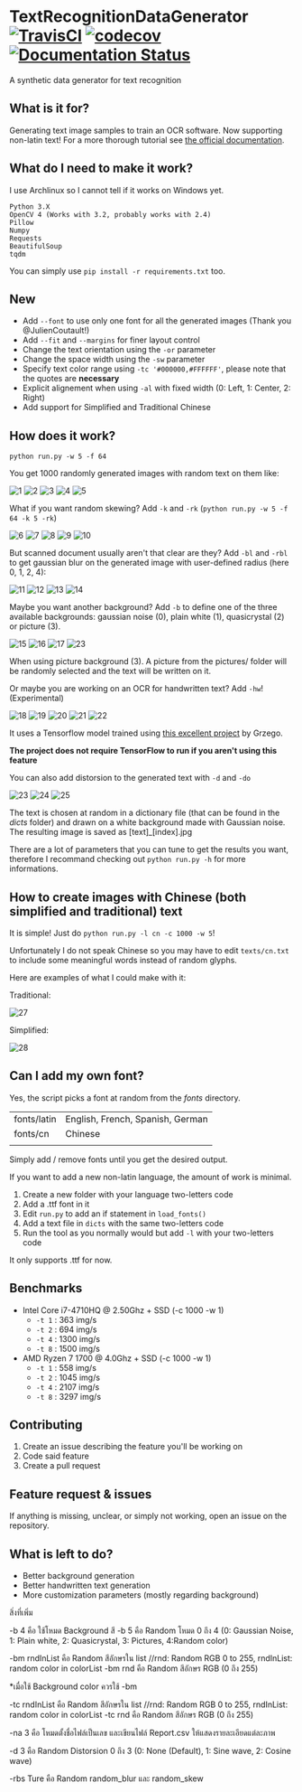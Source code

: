 # TextRecognitionDataGenerator [![TravisCI](https://travis-ci.org/Belval/TextRecognitionDataGenerator.svg?branch=master)](https://travis-ci.org/Belval/TextRecognitionDataGenerator) [![codecov](https://codecov.io/gh/Belval/TextRecognitionDataGenerator/branch/master/graph/badge.svg)](https://codecov.io/gh/Belval/TextRecognitionDataGenerator) [![Documentation Status](https://readthedocs.org/projects/textrecognitiondatagenerator/badge/?version=latest)](https://textrecognitiondatagenerator.readthedocs.io/en/latest/?badge=latest)

A synthetic data generator for text recognition

## What is it for?
Generating text image samples to train an OCR software. Now supporting non-latin text! For a more thorough tutorial see [the official documentation](https://textrecognitiondatagenerator.readthedocs.io/en/latest/index.html).

## What do I need to make it work?

I use Archlinux so I cannot tell if it works on Windows yet.

```
Python 3.X
OpenCV 4 (Works with 3.2, probably works with 2.4)
Pillow
Numpy
Requests
BeautifulSoup
tqdm
```

 You can simply use `pip install -r requirements.txt` too.

## New
- Add `--font` to use only one font for all the generated images (Thank you @JulienCoutault!)
- Add `--fit` and `--margins` for finer layout control
- Change the text orientation using the `-or` parameter
- Change the space width using the `-sw` parameter
- Specify text color range using `-tc '#000000,#FFFFFF'`, please note that the quotes are **necessary**
- Explicit alignement when using `-al` with fixed width (0: Left, 1: Center, 2: Right)
- Add support for Simplified and Traditional Chinese

## How does it work?
`python run.py -w 5 -f 64`

You get 1000 randomly generated images with random text on them like:

![1](samples/1.jpg "1")
![2](samples/2.jpg "2")
![3](samples/3.jpg "3")
![4](samples/4.jpg "4")
![5](samples/5.jpg "5")

What if you want random skewing? Add `-k` and `-rk` (`python run.py -w 5 -f 64 -k 5 -rk`)

![6](samples/6.jpg "6")
![7](samples/7.jpg "7")
![8](samples/8.jpg "8")
![9](samples/9.jpg "9")
![10](samples/10.jpg "10")

But scanned document usually aren't that clear are they? Add `-bl` and `-rbl` to get gaussian blur on the generated image with user-defined radius (here 0, 1, 2, 4):

![11](samples/11.jpg "0")
![12](samples/12.jpg "1")
![13](samples/13.jpg "2")
![14](samples/14.jpg "4")

Maybe you want another background? Add `-b` to define one of the three available backgrounds: gaussian noise (0), plain white (1), quasicrystal (2) or picture (3).

![15](samples/15.jpg "0")
![16](samples/16.jpg "1")
![17](samples/17.jpg "2")
![23](samples/23.jpg "3")

When using picture background (3). A picture from the pictures/ folder will be randomly selected and the text will be written on it.

Or maybe you are working on an OCR for handwritten text? Add `-hw`! (Experimental)

![18](samples/18.jpg "0")
![19](samples/19.jpg "1")
![20](samples/20.jpg "2")
![21](samples/21.jpg "3")
![22](samples/22.jpg "4")

It uses a Tensorflow model trained using [this excellent project](https://github.com/Grzego/handwriting-generation) by Grzego.

**The project does not require TensorFlow to run if you aren't using this feature**

You can also add distorsion to the generated text with `-d` and `-do`

![23](samples/24.jpg "0")
![24](samples/25.jpg "1")
![25](samples/26.jpg "2")

The text is chosen at random in a dictionary file (that can be found in the *dicts* folder) and drawn on a white background made with Gaussian noise. The resulting image is saved as [text]\_[index].jpg

There are a lot of parameters that you can tune to get the results you want, therefore I recommand checking out `python run.py -h` for more informations.

## How to create images with Chinese (both simplified and traditional) text

It is simple! Just do `python run.py -l cn -c 1000 -w 5`!

Unfortunately I do not speak Chinese so you may have to edit `texts/cn.txt` to include some meaningful words instead of random glyphs.

Here are examples of what I could make with it:

Traditional:

![27](samples/27.jpg "0")

Simplified:

![28](samples/28.jpg "1")

## Can I add my own font?

Yes, the script picks a font at random from the *fonts* directory.

|||
|:----|:-----|
| fonts/latin | English, French, Spanish, German |
| fonts/cn | Chinese |
|||

Simply add / remove fonts until you get the desired output.

If you want to add a new non-latin language, the amount of work is minimal.

1. Create a new folder with your language two-letters code
2. Add a .ttf font in it
3. Edit `run.py` to add an if statement in `load_fonts()`
4. Add a text file in `dicts` with the same two-letters code
5. Run the tool as you normally would but add `-l` with your two-letters code

It only supports .ttf for now.

## Benchmarks

- Intel Core i7-4710HQ @ 2.50Ghz + SSD (-c 1000 -w 1)
    - `-t 1` : 363 img/s
    - `-t 2` : 694 img/s
    - `-t 4` : 1300 img/s
    - `-t 8` : 1500 img/s
- AMD Ryzen 7 1700 @ 4.0Ghz + SSD (-c 1000 -w 1)
    - `-t 1` : 558 img/s
    - `-t 2` : 1045 img/s
    - `-t 4` : 2107 img/s
    - `-t 8` : 3297 img/s

## Contributing

1. Create an issue describing the feature you'll be working on
2. Code said feature
3. Create a pull request

## Feature request & issues

If anything is missing, unclear, or simply not working, open an issue on the repository.

## What is left to do?
- Better background generation
- Better handwritten text generation
- More customization parameters (mostly regarding background)



สิ่งที่เพิ่ม

 -b 4 คือ ใช้โหมด Background สี
 -b 5 คือ Random โหมด 0 ถึง 4 (0: Gaussian Noise, 1: Plain white, 2: Quasicrystal, 3: Pictures, 4:Random color)
 
 -bm rndInList คือ Random สีอักษรใน list //rnd: Random RGB 0 to 255, rndInList: random color in colorList 
 -bm rnd คือ Random สีอักษร RGB (0 ถึง 255)
 
 *เมื่อใช้ Background color ควรใช้ -bm
 
 -tc rndInList คือ Random สีอักษรใน list //rnd: Random RGB 0 to 255, rndInList: random color in colorList 
 -tc rnd คือ Random สีอักษร RGB (0 ถึง 255)
 
 -na 3 คือ โหมดตั้งชื่อไฟล์เป็นเลข และเขียนไฟล์ Report.csv ให้แสดงรายละเอียดแต่ละภาพ
 
 -d 3 คือ Random Distorsion 0 ถึง 3 (0: None (Default), 1: Sine wave, 2: Cosine wave)
 
 -rbs Ture คือ Random random_blur และ random_skew
